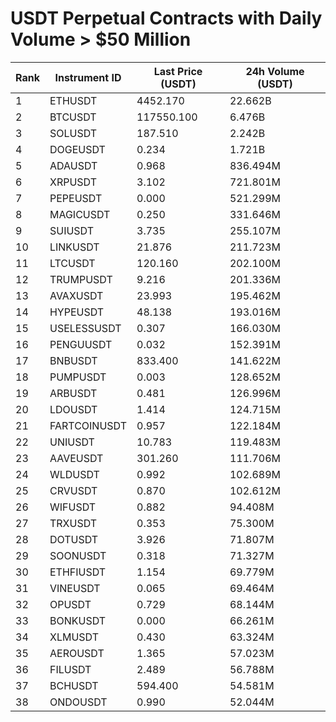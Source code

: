 # USDT Perpetual Contracts with Daily Volume > $50 Million

| Rank | Instrument ID | Last Price (USDT) | 24h Volume (USDT) |
|------|---------------|-------------------|-------------------|
| 1 | ETHUSDT | 4452.170 | 22.662B |
| 2 | BTCUSDT | 117550.100 | 6.476B |
| 3 | SOLUSDT | 187.510 | 2.242B |
| 4 | DOGEUSDT | 0.234 | 1.721B |
| 5 | ADAUSDT | 0.968 | 836.494M |
| 6 | XRPUSDT | 3.102 | 721.801M |
| 7 | PEPEUSDT | 0.000 | 521.299M |
| 8 | MAGICUSDT | 0.250 | 331.646M |
| 9 | SUIUSDT | 3.735 | 255.107M |
| 10 | LINKUSDT | 21.876 | 211.723M |
| 11 | LTCUSDT | 120.160 | 202.100M |
| 12 | TRUMPUSDT | 9.216 | 201.336M |
| 13 | AVAXUSDT | 23.993 | 195.462M |
| 14 | HYPEUSDT | 48.138 | 193.016M |
| 15 | USELESSUSDT | 0.307 | 166.030M |
| 16 | PENGUUSDT | 0.032 | 152.391M |
| 17 | BNBUSDT | 833.400 | 141.622M |
| 18 | PUMPUSDT | 0.003 | 128.652M |
| 19 | ARBUSDT | 0.481 | 126.996M |
| 20 | LDOUSDT | 1.414 | 124.715M |
| 21 | FARTCOINUSDT | 0.957 | 122.184M |
| 22 | UNIUSDT | 10.783 | 119.483M |
| 23 | AAVEUSDT | 301.260 | 111.706M |
| 24 | WLDUSDT | 0.992 | 102.689M |
| 25 | CRVUSDT | 0.870 | 102.612M |
| 26 | WIFUSDT | 0.882 | 94.408M |
| 27 | TRXUSDT | 0.353 | 75.300M |
| 28 | DOTUSDT | 3.926 | 71.807M |
| 29 | SOONUSDT | 0.318 | 71.327M |
| 30 | ETHFIUSDT | 1.154 | 69.779M |
| 31 | VINEUSDT | 0.065 | 69.464M |
| 32 | OPUSDT | 0.729 | 68.144M |
| 33 | BONKUSDT | 0.000 | 66.261M |
| 34 | XLMUSDT | 0.430 | 63.324M |
| 35 | AEROUSDT | 1.365 | 57.023M |
| 36 | FILUSDT | 2.489 | 56.788M |
| 37 | BCHUSDT | 594.400 | 54.581M |
| 38 | ONDOUSDT | 0.990 | 52.044M |

